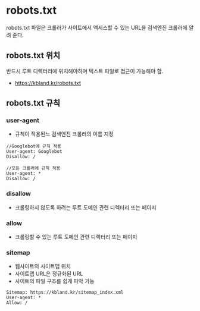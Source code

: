 # robots.txt

robots.txt 파일은 크롤러가 사이트에서 액세스할 수 있는 URL을 검색엔진 크롤러에 알려 준다.

## robots.txt 위치
반드시 루트 디렉터리에 위치해야하며 텍스트 파일로 접근이 가능해야 함.
- https://kbland.kr/robots.txt

## robots.txt 규칙

### user-agent 
- 규칙이 적용된느 검색엔진 크롤러의 이름 지정
```
//Googlebot에 규칙 적용
User-agent: Googlebot
Disallow: /

//모든 크롤러에 규칙 적용
User-agent: *
Disallow: /
```
### disallow 
- 크롤링하지 않도록 하려는 루트 도메인 관련 디렉터리 또는 페이지
### allow 
- 크롤링할 수 있는 루트 도메인 관련 디렉터리 또는 페이지
### sitemap
- 웹사이트의 사이트맵 위치
- 사이트맵 URL은 정규화된 URL
- 사이트의 파일 구조를 쉽게 파악 가능
```
Sitemap: https://kbland.kr/sitemap_index.xml
User-agent: *
Allow: /
```
